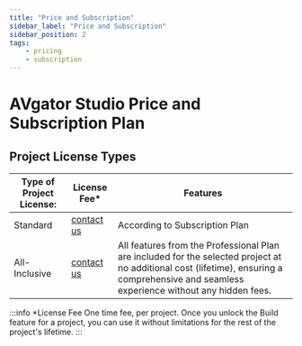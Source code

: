 ```yaml
---
title: "Price and Subscription"
sidebar_label: "Price and Subscription"
sidebar_position: 2
tags:
    - pricing
    - subscription
---
```


# AVgator Studio Price and Subscription Plan 

## Project License Types

| Type of Project License: | License Fee* | Features |
| --- | --- | --- |
| Standard | [contact us](https://www.avgator.cloud/contactus) | According to Subscription Plan |
| All-Inclusive | [contact us](https://www.avgator.cloud/contactus) | All features from the Professional Plan are included for the selected project at no additional cost (lifetime), ensuring a comprehensive and seamless experience without any hidden fees. |

:::info *License Fee
One time fee, per project. Once you unlock the Build feature for a project, you can use it without limitations for the rest of the project's lifetime.
:::


